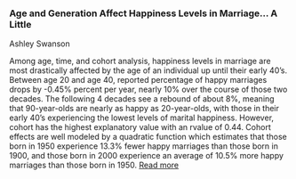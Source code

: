 ### Age and Generation Affect Happiness Levels in Marriage… A Little 

Ashley Swanson

Among age, time, and cohort analysis, happiness levels in marriage are most drastically affected by the age of an individual up until their early 40’s. Between age 20 and age 40, reported percentage of happy marriages drops by -0.45% percent per year, nearly 10% over the course of those two decades. The following 4 decades see a rebound of about 8%, meaning that 90-year-olds are nearly as happy as 20-year-olds, with those in their early 40’s experiencing the lowest levels of marital happiness. However, cohort has the highest explanatory value with an rvalue of 0.44. Cohort effects are well modeled by a quadratic function which estimates that those born in 1950 experience 13.3% fewer happy marriages than those born in 1900, and those born in 2000 experience an average of 10.5% more happy marriages than those born in 1950.  [Read more](https://github.com/ASHSWAN1999/ThinkStats2/blob/master/project1/report1.md)
